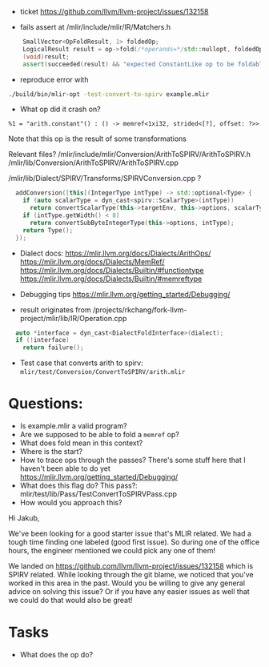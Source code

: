 - ticket
https://github.com/llvm/llvm-project/issues/132158

- fails assert at /mlir/include/mlir/IR/Matchers.h
```c++
    SmallVector<OpFoldResult, 1> foldedOp;
    LogicalResult result = op->fold(/*operands=*/std::nullopt, foldedOp);
    (void)result;
    assert(succeeded(result) && "expected ConstantLike op to be foldable");
```

- reproduce error with
```sh
./build/bin/mlir-opt -test-convert-to-spirv example.mlir
```

- What op did it crash on?
```mlir
%1 = "arith.constant"() : () -> memref<1xi32, strided<[?], offset: ?>>
```
Note that this op is the result of some transformations

Relevant files?
/mlir/include/mlir/Conversion/ArithToSPIRV/ArithToSPIRV.h
/mlir/lib/Conversion/ArithToSPIRV/ArithToSPIRV.cpp

/mlir/lib/Dialect/SPIRV/Transforms/SPIRVConversion.cpp ?
```c++
  addConversion([this](IntegerType intType) -> std::optional<Type> {
    if (auto scalarType = dyn_cast<spirv::ScalarType>(intType))
      return convertScalarType(this->targetEnv, this->options, scalarType);
    if (intType.getWidth() < 8)
      return convertSubByteIntegerType(this->options, intType);
    return Type();
  });
```

- Dialect docs:
https://mlir.llvm.org/docs/Dialects/ArithOps/
https://mlir.llvm.org/docs/Dialects/MemRef/
https://mlir.llvm.org/docs/Dialects/Builtin/#functiontype
https://mlir.llvm.org/docs/Dialects/Builtin/#memreftype

- Debugging tips
https://mlir.llvm.org/getting_started/Debugging/

- result originates from /projects/rkchang/fork-llvm-project/mlir/lib/IR/Operation.cpp
```c++
  auto *interface = dyn_cast<DialectFoldInterface>(dialect);
  if (!interface)
    return failure();
```

- Test case that converts arith to spirv:
`mlir/test/Conversion/ConvertToSPIRV/arith.mlir`

# Questions:
- Is example.mlir a valid program?
- Are we supposed to be able to fold a `memref` op?
- What does fold mean in this context?
- Where is the start?
- How to trace ops through the passes?
There's some stuff here that I haven't been able to do yet https://mlir.llvm.org/getting_started/Debugging/
- What does this flag do?
This pass?: mlir/test/lib/Pass/TestConvertToSPIRVPass.cpp
- How would you approach this?


Hi Jakub,

We've been looking for a good starter issue that's MLIR related.
We had a tough time finding one labeled (good first issue).
So during one of the office hours, the engineer mentioned we could pick any one of them!

We landed on https://github.com/llvm/llvm-project/issues/132158 which is SPIRV related.
While looking through the git blame, we noticed that you've worked in this area in the past.
Would you be willing to give any general advice on solving this issue?
Or if you have any easier issues as well that we could do that would also be great!

# Tasks
- What does the op do?
